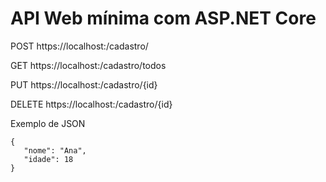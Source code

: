 ﻿# API Web mínima com ASP.NET Core
 
POST https://localhost:<port>/cadastro/ 
  
GET https://localhost:<port>/cadastro/todos

PUT https://localhost:<port>/cadastro/{id}

DELETE https://localhost:<port>/cadastro/{id}
 
 Exemplo de JSON
 ```
{
    "nome": "Ana",
    "idade": 18
}
```
